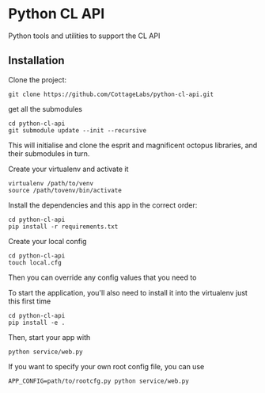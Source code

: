 # Python CL API

Python tools and utilities to support the CL API

## Installation

Clone the project:

    git clone https://github.com/CottageLabs/python-cl-api.git

get all the submodules

    cd python-cl-api
    git submodule update --init --recursive
    
This will initialise and clone the esprit and magnificent octopus libraries, and their submodules in turn.

Create your virtualenv and activate it

    virtualenv /path/to/venv
    source /path/tovenv/bin/activate

Install the dependencies and this app in the correct order:

    cd python-cl-api
    pip install -r requirements.txt
    
Create your local config

    cd python-cl-api
    touch local.cfg

Then you can override any config values that you need to

To start the application, you'll also need to install it into the virtualenv just this first time

    cd python-cl-api
    pip install -e .

Then, start your app with

    python service/web.py

If you want to specify your own root config file, you can use

    APP_CONFIG=path/to/rootcfg.py python service/web.py
    
